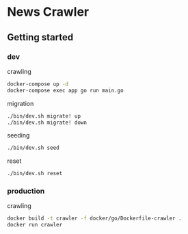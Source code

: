 # News Crawler

## Getting started

### dev

crawling

```bash
docker-compose up -d
docker-compose exec app go run main.go
```

migration

```bash
./bin/dev.sh migrate! up
./bin/dev.sh migrate! down
```

seeding

```bash
./bin/dev.sh seed
```

reset

```bash
./bin/dev.sh reset
```


### production

crawling

```bash
docker build -t crawler -f docker/go/Dockerfile-crawler .
docker run crawler
```